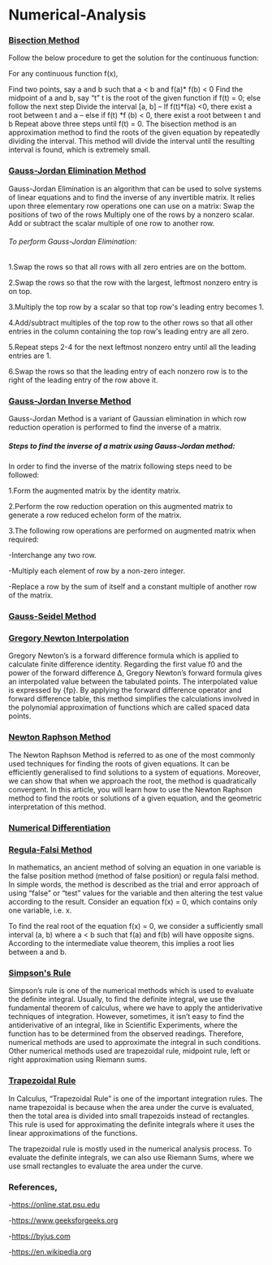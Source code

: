 # Numerical-Analysis

### [Bisection Method](https://byjus.com/maths/bisection-method/#:~:text=The%20bisection%20method%20is%20used,intermediate%20theorem%20for%20continuous%20functions.)
Follow the below procedure to get the solution for the continuous function:

For any continuous function f(x),

Find two points, say a and b such that a < b and f(a)* f(b) < 0
Find the midpoint of a and b, say “t”
t is the root of the given function if f(t) = 0; else follow the next step
Divide the interval [a, b] – If f(t)*f(a) <0, there exist a root between t and a
– else if f(t) *f (b) < 0, there exist a root between t and b
Repeat above three steps until f(t) = 0.
The bisection method is an approximation method to find the roots of the given equation by repeatedly dividing the interval. 
This method will divide the interval until the resulting interval is found, which is extremely small.

### [Gauss-Jordan Elimination Method](https://online.stat.psu.edu/statprogram/reviews/matrix-algebra/gauss-jordan-elimination#:~:text=Gauss-Jordan%20Elimination%20is%20an,rows%20by%20a%20nonzero%20scalar.)
Gauss-Jordan Elimination is an algorithm that can be used to solve systems of linear equations and to find the inverse of any invertible matrix. 
It relies upon three elementary row operations one can use on a matrix:
Swap the positions of two of the rows
Multiply one of the rows by a nonzero scalar.
Add or subtract the scalar multiple of one row to another row.

###### To perform Gauss-Jordan Elimination:
1.Swap the rows so that all rows with all zero entries are on the bottom.

2.Swap the rows so that the row with the largest, leftmost nonzero entry is on top.

3.Multiply the top row by a scalar so that top row's leading entry becomes 1.

4.Add/subtract multiples of the top row to the other rows so that all other entries in the column containing the top row's leading entry are all zero.

5.Repeat steps 2-4 for the next leftmost nonzero entry until all the leading entries are 1.

6.Swap the rows so that the leading entry of each nonzero row is to the right of the leading entry of the row above it.



### [Gauss-Jordan Inverse Method](https://www.geeksforgeeks.org/finding-inverse-of-a-matrix-using-gauss-jordan-method/#:~:text=Gauss-Jordan%20Method%20is%20a,the%20inverse%20of%20a%20matrix.)
Gauss-Jordan Method is a variant of Gaussian elimination in which row reduction operation is performed to find the inverse of a matrix.

##### Steps to find the inverse of a matrix using Gauss-Jordan method:
In order to find the inverse of the matrix following steps need to be followed:  

1.Form the augmented matrix by the identity matrix.

2.Perform the row reduction operation on this augmented matrix to generate a row reduced echelon form of the matrix.

3.The following row operations are performed on augmented matrix when required: 

 -Interchange any two row.
 
 -Multiply each element of row by a non-zero integer.
 
 -Replace a row by the sum of itself and a constant multiple of another row of the matrix.





### [Gauss-Seidel Method](https://en.wikipedia.org/wiki/Gauss–Seidel_method#:~:text=In%20numerical%20linear%20algebra%2C%20the,a%20system%20of%20linear%20equations.)






### [Gregory Newton Interpolation](https://byjus.com/gregory-newton-formula/#:~:text=Gregory%20Newton%27s%20is%20a%20forward,is%20expressed%20by%20%7Bfp%7D.)

Gregory Newton’s is a forward difference formula which is applied to calculate finite difference identity.
Regarding the first value f0 and the power of the forward difference Δ, Gregory Newton’s forward formula gives an interpolated value between the tabulated points.
The interpolated value is expressed by {fp}. By applying the forward difference operator and forward difference table, this method simplifies the calculations involved in the polynomial approximation 
of functions which are called spaced data points.

### [Newton Raphson Method](https://byjus.com/maths/newton-raphson-method/)

The Newton Raphson Method is referred to as one of the most commonly used techniques for finding the roots of given equations.
It can be efficiently generalised to find solutions to a system of equations. Moreover, we can show that when we approach the root,
the method is quadratically convergent. In this article, you will learn how to use the Newton Raphson method to find the roots or solutions of a given equation, 
and the geometric interpretation of this method.





### [Numerical Differentiation](https://en.wikipedia.org/wiki/Numerical_differentiation)







### [Regula-Falsi Method](https://byjus.com/maths/false-position-method/)

In mathematics, an ancient method of solving an equation in one variable is the false position method (method of false position) or regula falsi method.
In simple words, the method is described as the trial and error approach of using “false” or “test” values for the variable and then altering the test value according to the result.
Consider an equation f(x) = 0, which contains only one variable, i.e. x.

To find the real root of the equation f(x) = 0, we consider a sufficiently small interval (a, b) where a < b such that f(a) and f(b) will have opposite signs.
According to the intermediate value theorem, this implies a root lies between a and b.

### [Simpson's Rule](https://byjus.com/maths/simpsons-rule/)

Simpson’s rule is one of the numerical methods which is used to evaluate the definite integral. 
Usually, to find the definite integral, we use the fundamental theorem of calculus, where we have to apply the antiderivative techniques of integration. 
However, sometimes, it isn’t easy to find the antiderivative of an integral, like in Scientific Experiments, where the function has to be determined from the observed readings. 
Therefore, numerical methods are used to approximate the integral in such conditions. 
Other numerical methods used are trapezoidal rule, midpoint rule, left or right approximation using Riemann sums. 

### [Trapezoidal Rule](https://byjus.com/maths/trapezoidal-rule/)

In Calculus, “Trapezoidal Rule” is one of the important integration rules. 
The name trapezoidal is because when the area under the curve is evaluated, then the total area is divided into small trapezoids instead of rectangles. 
This rule is used for approximating the definite integrals where it uses the linear approximations of the functions.

The trapezoidal rule is mostly used in the numerical analysis process. 
To evaluate the definite integrals, we can also use Riemann Sums, where we use small rectangles to evaluate the area under the curve.

### References,

-https://online.stat.psu.edu

-https://www.geeksforgeeks.org

-https://byjus.com

-https://en.wikipedia.org

